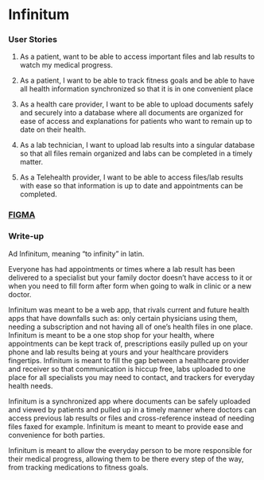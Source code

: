 # Infinitum
### User Stories
1. As a patient, want to be able to access important files and lab results to watch my medical progress. 
   
2. As a patient, I want to be able to track fitness goals and be able to have all health information synchronized so that it is in one convenient place
   
3. As a health care provider, I want to be able to upload documents safely and securely into a database where all documents are organized for ease of access and explanations for patients who want to remain up to date on their health. 

4. As a lab technician, I want to upload lab results into a singular database so that all files remain organized and labs can be completed in a timely matter. 

5. As a Telehealth provider, I want to be able to access files/lab results with ease so that information is up to date and appointments can be completed. 
   

 
### [FIGMA](https://www.figma.com/file/Hjr3E0o9ygcAWvzCje8waA/Untitled?node-id=0%3A1&t=U7jJoqYthjWmaSXo-1)

### Write-up

Ad Infinitum, meaning “to infinity” in latin. 

Everyone has had appointments or times where a lab result has been delivered to a specialist but your family doctor doesn’t have access to it or when you need to fill form after form when going to walk in clinic or a new doctor. 

Infinitum was meant to be a web app, that rivals current and future health apps that have downfalls such as: only certain physicians using them, needing a subscription and not having all of one’s health files in one place. Infinitum is meant to be a one stop shop for your health, where appointments can be kept track of, prescriptions easily pulled up on your phone and lab results being at yours and your healthcare providers fingertips. 
Infinitum is meant to fill the gap between a healthcare provider and receiver so that communication is hiccup free, labs uploaded to one place for all specialists you may need to contact, and trackers for everyday health needs. 

Infinitum is a synchronized app where documents can be safely uploaded and viewed by patients and pulled up in a timely manner where doctors can access previous lab results or files and cross-reference instead of needing files faxed for example. Infinitum is meant to meant to provide ease and convenience for both parties.

Infinitum is meant to allow the everyday person to be more responsible for their medical progress, allowing them to be there every step of the way, from tracking medications to fitness goals. 
